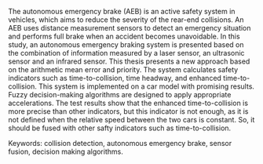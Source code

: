 The autonomous emergency brake (AEB) is an active safety system in vehicles, which aims to reduce the severity of the rear-end collisions. An AEB uses distance measurement sensors to detect an emergency situation and performs full brake when an accident becomes unavoidable. In this study, an autonomous emergency braking system is presented based on the combination of information measured by a laser sensor, an ultrasonic sensor and an infrared sensor. This thesis presents a new approach based on the arithmetic mean error and priority. The system calculates safety indicators such as time-to-collision, time headway, and enhanced time-to-collision.
This system is implemented on a car model with promising results. Fuzzy decision-making algorithms are designed to apply appropriate accelerations. The test results show that the enhanced time-to-collision is more precise than other indicators, but this indicator is not enough, as it is not defined when the relative speed between the two cars is constant. So, it should be fused with other safty indicators such as time-to-collision.

Keywords: collision detection, autonomous emergency brake, sensor fusion, decision making algorithms.
